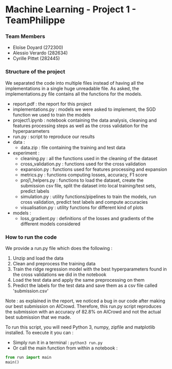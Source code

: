 # Machine Learning - Project 1 - TeamPhilippe

### Team Members
- Eloïse Doyard (272300)
- Alessio Verardo (282634)
- Cyrille Pittet (282445)


### Structure of the project
We separated the code into multiple files instead of having all the implementations in a single huge unreadable file.
As asked, the implementations.py file contains all the functions for the models.

- report.pdf : the report for this project
- implementations.py : models we were asked to implement, the SGD function we used to train the models
- project1.ipynb : notebook containing the data analysis, cleaning and features processing steps as
  well as the cross validation for the hyperparameters
- run.py : script to reproduce our results
- data :
    - data.zip : file containing the training and test data
- experiment :
    - cleaning.py : all the functions used in the cleaning of the dataset
    - cross_validation.py : functions used for the cross validation
    - expansion.py : functions used for features processing and expansion
    - metrics.py : functions computing losses, accuracy, F1 score
    - proj1_helpers.py : functions to load the dataset, create the submission csv file, split the dataset into local training/test sets, predict labels
    - simulation.py : utility functions/pipelines to train the models, run cross validation, predict test labels and compute accuracies
    - visualisation.py : utility functions for different kind of plots
- models :
  - loss_gradient.py : definitions of the losses and gradients of the different models considered 
  

### How to run the code
We provide a run.py file which does the following :
1. Unzip and load the data
2. Clean and preprocess the training data
3. Train the ridge regression model with the best hyperparameters found in the cross validations we did in the notebook
4. Load the test data and apply the same preprocessing on them
5. Predict the labels for the test data and save them as a csv file called 'submission.csv'

Note : as explained in the report, we noticed a bug in our code after making our best submission on AICrowd.
Therefore, this run.py script reproduces the submission with an accuracy of 82.8% on AICrowd and not the actual best submission that we made.

To run this script, you will need Python 3, numpy, zipfile and matplotlib installed. To execute it you can :
- Simply run it in a terminal : ```python3 run.py```
- Or call the main function from within a notebook : 
```python
from run import main
main()
```
